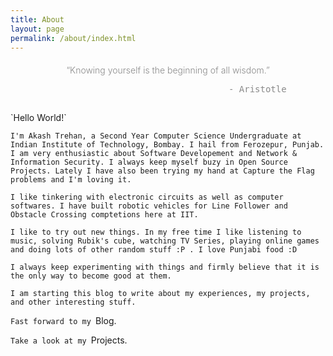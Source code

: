 ```yaml
---
title: About
layout: page
permalink: /about/index.html
---
```

<center><h4 style="font-weight: 300; opacity: 0.5;">
“Knowing yourself is the beginning of all wisdom.”<br>
<pre style="border: none;">                                  - Aristotle</pre>
</h4></center>
<footer class="footer-main" style="padding: 5px 0;">
</footer>
`Hello World!`

`I'm Akash Trehan, a Second Year Computer Science Undergraduate at Indian Institute of Technology, Bombay. I hail from Ferozepur, Punjab. I am very enthusiastic about Software Developement and Network & Information Security. I always keep myself buzy in Open Source Projects. Lately I have also been trying my hand at Capture the Flag problems and I'm loving it.`

`I like tinkering with electronic circuits as well as computer softwares. I have built robotic vehicles for Line Follower and Obstacle Crossing comptetions here at IIT.`

`I like to try out new things. In my free time I like listening to music, solving Rubik's cube, watching TV Series, playing online games and doing lots of other random stuff :P . I love Punjabi food :D`

`I always keep experimenting with things and firmly believe that it is the only way to become good at them.`

`I am starting this blog to write about my experiences, my projects, and other interesting stuff.`

`Fast forward to my `<a href='../blog' style="text-decoration:none">Blog.</a>

`Take a look at my `<a href='../projects' style="text-decoration:none">Projects.</a>
